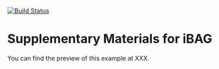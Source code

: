 [![Build Status](https://travis-ci.com/cvraut/iBAG_supplementary.svg?branch=master)](https://travis-ci.com/cvraut/iBAG_supplementary)

# Supplementary Materials for iBAG

You can find the preview of this example at XXX.

